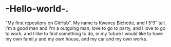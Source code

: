 -Hello-world-.
==============

"My first repository on GitHub".
My name is Kwancy Bichotte, and I 5'9" tall. I'm a good man and I'm a outgoing man, love to go to party, and I love to go to work, and I like to find something to do, in my future I would like to have my own famil,y and my own house, and my car and my own works. 
